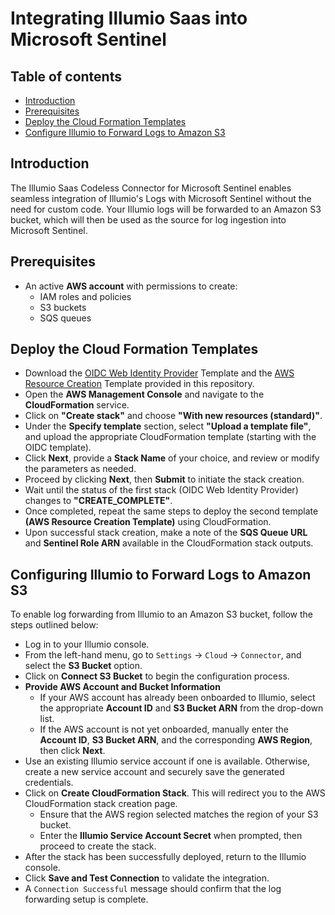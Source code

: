 # Integrating Illumio Saas into Microsoft Sentinel
## Table of contents
- [Introduction](#intro)
- [Prerequisites](#pre)
- [Deploy the Cloud Formation Templates](#template)
- [Configure Illumio to Forward Logs to Amazon S3](#logs)


<a name = "intro">

## Introduction
The Illumio Saas Codeless Connector for Microsoft Sentinel enables seamless integration of Illumio's Logs with Microsoft Sentinel without the need for custom code. Your Illumio logs will be forwarded to an Amazon S3 bucket, which will then be used as the source for log ingestion into Microsoft Sentinel.

<a name = "pre">

## Prerequisites
- An active **AWS account** with permissions to create:
  - IAM roles and policies
  - S3 buckets
  - SQS queues

<a name = "template">
  
## Deploy the Cloud Formation Templates
- Download the [OIDC Web Identity Provider](https://github.com/v-pmalreddy/IllumioSaas/blob/main/OIDCWebIdProvider.json) Template and the [AWS Resource Creation](https://github.com/v-pmalreddy/IllumioSaas/blob/main/IllumioConfig.json) Template provided in this repository.
- Open the **AWS Management Console** and navigate to the **CloudFormation** service.
- Click on **"Create stack"** and choose **"With new resources (standard)"**.
- Under the **Specify template** section, select **"Upload a template file"**, and upload the appropriate CloudFormation template (starting with the OIDC template).
- Click **Next**, provide a **Stack Name** of your choice, and review or modify the parameters as needed.
- Proceed by clicking **Next**, then **Submit** to initiate the stack creation.
- Wait until the status of the first stack (OIDC Web Identity Provider) changes to **"CREATE_COMPLETE"**.
- Once completed, repeat the same steps to deploy the second template **(AWS Resource Creation Template)** using CloudFormation.
- Upon successful stack creation, make a note of the **SQS Queue URL** and **Sentinel Role ARN** available in the CloudFormation stack outputs.

<a name = "logs">

## Configuring Illumio to Forward Logs to Amazon S3
To enable log forwarding from Illumio to an Amazon S3 bucket, follow the steps outlined below:
- Log in to your Illumio console.
- From the left-hand menu, go to `Settings` → `Cloud` → `Connector`, and select the **S3 Bucket** option.
- Click on **Connect S3 Bucket** to begin the configuration process.
- **Provide AWS Account and Bucket Information**
  - If your AWS account has already been onboarded to Illumio, select the appropriate **Account ID** and **S3 Bucket ARN** from the drop-down list.
  - If the AWS account is not yet onboarded, manually enter the **Account ID**, **S3 Bucket ARN**, and the corresponding **AWS Region**, then click **Next**.
- Use an existing Illumio service account if one is available. Otherwise, create a new service account and securely save the generated credentials.
- Click on **Create CloudFormation Stack**. This will redirect you to the AWS CloudFormation stack creation page.
  - Ensure that the AWS region selected matches the region of your S3 bucket.
  - Enter the **Illumio Service Account Secret** when prompted, then proceed to create the stack.
- After the stack has been successfully deployed, return to the Illumio console.
- Click **Save and Test Connection** to validate the integration.
- A `Connection Successful` message should confirm that the log forwarding setup is complete.
